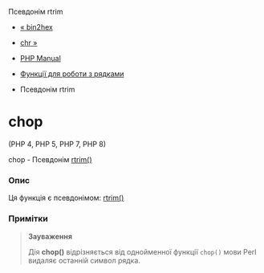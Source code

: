 Псевдонім rtrim

-   [« bin2hex](function.bin2hex.html)
    
-   [chr »](function.chr.html)
    
-   [PHP Manual](index.html)
    
-   [Функції для роботи з рядками](ref.strings.html)
    
-   Псевдонім rtrim
    

# chop

(PHP 4, PHP 5, PHP 7, PHP 8)

chop - Псевдонім [rtrim()](function.rtrim.html)

### Опис

Ця функція є псевдонімом: [rtrim()](function.rtrim.html)

### Примітки

> **Зауваження**
> 
> Дія **chop()** відрізняється від однойменної функції `chop()` мови Perl видаляє останній символ рядка.